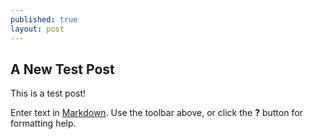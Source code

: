 ```yaml
---
published: true
layout: post
---
```

## A New Test Post

This is a test post!

Enter text in [Markdown](http://daringfireball.net/projects/markdown/). Use the toolbar above, or click the **?** button for formatting help.
